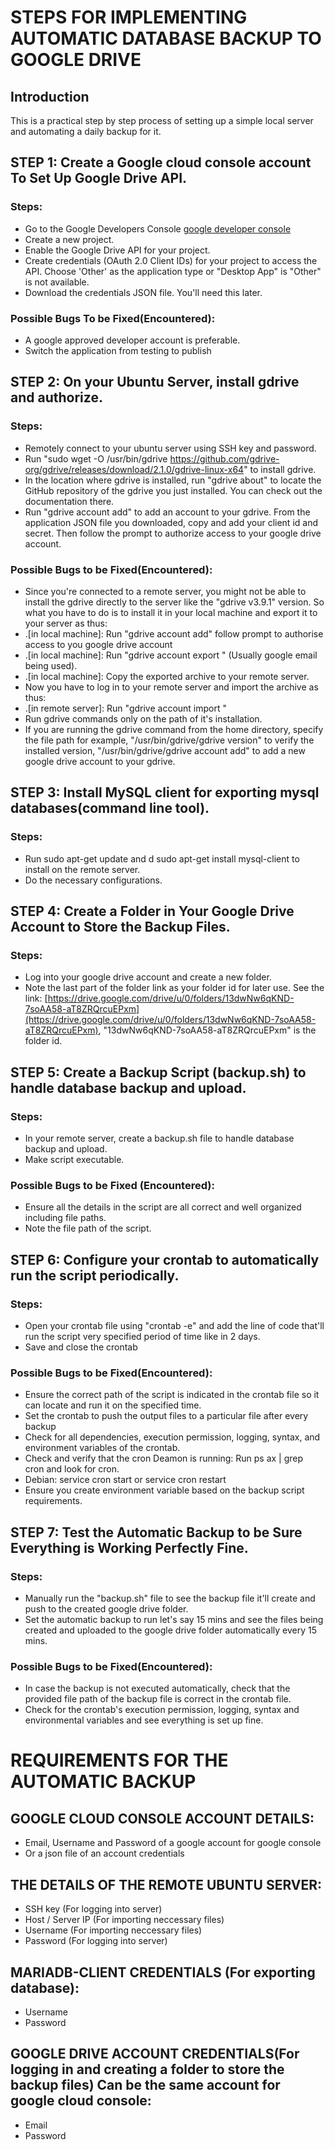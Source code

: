 # STEPS FOR IMPLEMENTING AUTOMATIC DATABASE BACKUP TO GOOGLE DRIVE

## Introduction
This is a practical step by step process of setting up a simple local server and automating a daily backup for it.

## STEP 1: Create a Google cloud console account To Set Up Google Drive API.
### Steps:
- Go to the Google Developers Console [google developer console](https://console.developers.google.com/)
- Create a new project.
- Enable the Google Drive API for your project.
- Create credentials (OAuth 2.0 Client IDs) for your project to access the API. Choose 'Other' as the application type or "Desktop App" is "Other" is not available.
- Download the credentials JSON file. You'll need this later.
### Possible Bugs To be Fixed(Encountered):
- A google approved developer account is preferable.
- Switch the application from testing to publish

## STEP 2: On your Ubuntu Server, install gdrive and authorize.
### Steps:
- Remotely connect to your ubuntu server using SSH key and password.
- Run "sudo wget -O /usr/bin/gdrive https://github.com/gdrive-org/gdrive/releases/download/2.1.0/gdrive-linux-x64" to install gdrive. 
- In the location where gdrive is installed, run "gdrive about" to locate the GitHub repository of the gdrive you just installed. You can check out the documentation there.
- Run "gdrive account add" to add an account to your gdrive. From the application JSON file you downloaded, copy and add your client id and secret. Then follow the prompt to authorize access to your google drive account.
### Possible Bugs to be Fixed(Encountered):
- Since you're connected to a remote server, you might not be able to install the gdrive directly to the server like the "gdrive v3.9.1" version. So what you have to do is to install it in your local machine and export it to your server as thus:
- .[in local machine]: Run "gdrive account add" follow prompt to authorise access to you google drive account
- .[in local machine]: Run "gdrive account export <account name>" (Usually google email being used).
- .[in local machine]: Copy the exported archive to your remote server.
- Now you have to log in to your remote server and import the archive as thus:
- .[in remote server]: Run "gdrive account import <archive path>"
- Run gdrive commands only on the path of it's installation.
- If you are running the gdrive command from the home directory, specify the file path for example, "/usr/bin/gdrive/gdrive version" to verify the installed version, "/usr/bin/gdrive/gdrive account add" to add a new google drive account to your gdrive.

## STEP 3: Install MySQL client for exporting mysql databases(command line tool).
### Steps:
- Run sudo apt-get update and  d sudo apt-get install mysql-client to install on the remote server.
- Do the necessary configurations.

## STEP 4: Create a Folder in Your Google Drive Account to Store the Backup Files.
### Steps:
- Log into your google drive account and create a new folder.
- Note the last part of the folder link as your folder id for later use. See the link: [https://drive.google.com/drive/u/0/folders/13dwNw6qKND-7soAA58-aT8ZRQrcuEPxm](https://drive.google.com/drive/u/0/folders/13dwNw6qKND-7soAA58-aT8ZRQrcuEPxm), "13dwNw6qKND-7soAA58-aT8ZRQrcuEPxm" is the folder id.

## STEP 5: Create a Backup Script (backup.sh) to handle database backup and upload.
### Steps:
- In your remote server, create a backup.sh file to handle database backup and upload.
- Make script executable.
### Possible Bugs to be Fixed (Encountered):
- Ensure all the details in the script are all correct and well organized including file paths.
- Note the file path of the script.

## STEP 6: Configure your crontab to automatically run the script periodically.
### Steps:
- Open your crontab file using "crontab -e" and add the line of code that'll run the script very specified period of time like in 2 days.
- Save and close the crontab
### Possible Bugs to be Fixed(Encountered):
- Ensure the correct path of the script is indicated in the crontab file so it can locate and run it on the specified time.
- Set the crontab to push the output files to a particular file after every backup
- Check for all dependencies, execution permission, logging, syntax, and environment variables of the crontab.
- Check and verify that the cron Deamon is running: Run ps ax | grep cron and look for cron.
- Debian: service cron start or service cron restart
- Ensure you create environment variable based on the backup script requirements.




## STEP 7: Test the Automatic Backup to be Sure Everything is Working Perfectly Fine.
### Steps:
- Manually run the "backup.sh" file to see the backup file it'll create and push to the created google drive folder.
- Set the automatic backup to run let's say 15 mins and see the files being created and uploaded to the google drive folder automatically every 15 mins.
### Possible Bugs to be Fixed(Encountered):
- In case the backup is not executed automatically, check that the provided file path of the backup file is correct in the crontab file.
- Check for the crontab's execution permission, logging, syntax and environmental variables and see everything is set up fine.


#              REQUIREMENTS FOR THE AUTOMATIC BACKUP
## GOOGLE CLOUD CONSOLE ACCOUNT DETAILS:
- Email, Username and Password of a google account for google console
- Or a json file of an account credentials

## THE DETAILS OF THE REMOTE UBUNTU SERVER:
- SSH key (For logging into server)
- Host / Server IP (For importing neccessary files)
- Username (For importing neccessary files)
- Password (For logging into server)

## MARIADB-CLIENT CREDENTIALS (For exporting database):
- Username
- Password

## GOOGLE DRIVE ACCOUNT CREDENTIALS(For logging in and creating a folder to store the backup files) Can be the same account for google cloud console:
- Email
- Password